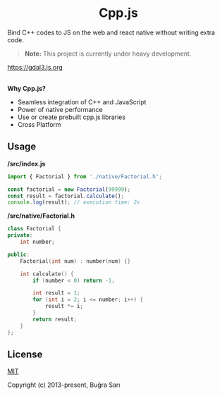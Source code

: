 <h1 align="center">Cpp.js</h1>

Bind C++ codes to JS on the web and react native without writing extra code.  

> **Note:** This project is currently under heavy development.

<https://gdal3.js.org>
  
  \
**Why Cpp.js?**  
- Seamless integration of C++ and JavaScript
- Power of native performance
- Use or create prebuilt cpp.js libraries
- Cross Platform

## Usage
**/src/index.js**
```js
import { Factorial } from './native/Factorial.h';

const factorial = new Factorial(99999);
const result = factorial.calculate();
console.log(result); // execution time: 2s
```

**/src/native/Factorial.h**
```c++
class Factorial {
private:
    int number;

public:
    Factorial(int num) : number(num) {}

    int calculate() {
        if (number < 0) return -1;

        int result = 1;
        for (int i = 2; i <= number; i++) {
            result *= i;
        }
        return result;
    }
};
```

## License
[MIT](https://opensource.org/licenses/MIT)

Copyright (c) 2013-present, Buğra Sarı
